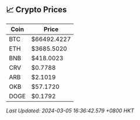 ## 📈 Crypto Prices

| Coin | Price |
| ---- | ----- |
| BTC | $66492.4227 |
| ETH | $3685.5020 |
| BNB | $418.0023 |
| CRV | $0.7788 |
| ARB | $2.1019 |
| OKB | $57.1720 |
| DOGE | $0.1792 |

_Last Updated: 2024-03-05 16:36:42.579 +0800 HKT_